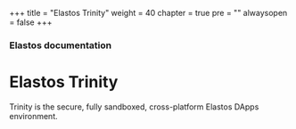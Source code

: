 +++
title = "Elastos Trinity"
weight = 40
chapter = true
pre = ""
alwaysopen = false
+++

### Elastos documentation

# Elastos Trinity

Trinity is the secure, fully sandboxed, cross-platform Elastos DApps environment.
